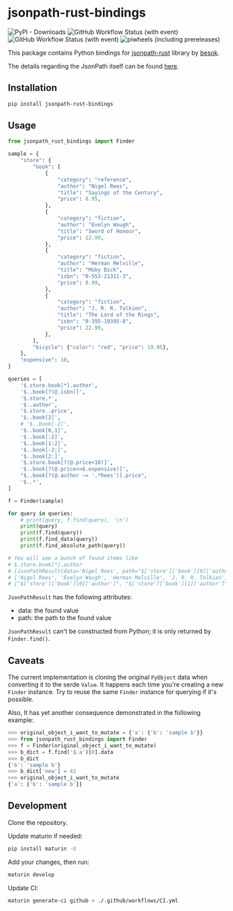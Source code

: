 # jsonpath-rust-bindings

![PyPI - Downloads](https://img.shields.io/pypi/dm/jsonpath-rust-bindings)
![GitHub Workflow Status (with event)](https://img.shields.io/github/actions/workflow/status/night-crawler/jsonpath-rust-bindings/CI.yml)
![GitHub Workflow Status (with event)](https://img.shields.io/github/actions/workflow/status/night-crawler/jsonpath-rust-bindings/test.yml?label=tests)
![piwheels (including prereleases)](https://img.shields.io/piwheels/v/jsonpath-rust-bindings)

This package contains Python bindings for [jsonpath-rust](https://github.com/besok/jsonpath-rust) library by [besok](https://github.com/besok).

The details regarding the JsonPath itself can be found [here](https://goessner.net/articles/JsonPath/).

## Installation

```bash
pip install jsonpath-rust-bindings
```

## Usage

```python
from jsonpath_rust_bindings import Finder

sample = {
    "store": {
        "book": [
            {
                "category": "reference",
                "author": "Nigel Rees",
                "title": "Sayings of the Century",
                "price": 8.95,
            },
            {
                "category": "fiction",
                "author": "Evelyn Waugh",
                "title": "Sword of Honour",
                "price": 12.99,
            },
            {
                "category": "fiction",
                "author": "Herman Melville",
                "title": "Moby Dick",
                "isbn": "0-553-21311-3",
                "price": 8.99,
            },
            {
                "category": "fiction",
                "author": "J. R. R. Tolkien",
                "title": "The Lord of the Rings",
                "isbn": "0-395-19395-8",
                "price": 22.99,
            },
        ],
        "bicycle": {"color": "red", "price": 19.95},
    },
    "expensive": 10,
}

queries = [
    '$.store.book[*].author',
    '$..book[?(@.isbn)]',
    '$.store.*',
    '$..author',
    '$.store..price',
    '$..book[2]',
    # '$..book[-2]',
    '$..book[0,1]',
    '$..book[:2]',
    '$..book[1:2]',
    '$..book[-2:]',
    '$..book[2:]',
    '$.store.book[?(@.price<10)]',
    '$..book[?(@.price<=$.expensive)]',
    "$..book[?(@.author ~= '.*Rees')].price",
    '$..*',
]

f = Finder(sample)

for query in queries:
    # print(query, f.find(query), '\n')
    print(query)
    print(f.find(query))
    print(f.find_data(query))
    print(f.find_absolute_path(query))

# You will see a bunch of found items like
# $.store.book[*].author
# [JsonPathResult(data='Nigel Rees', path="$['store']['book'][0]['author']"), JsonPathResult(data='Evelyn Waugh', path="$['store']['book'][1]['author']"), JsonPathResult(data='Herman Melville', path="$['store']['book'][2]['author']"), JsonPathResult(data='J. R. R. Tolkien', path="$['store']['book'][3]['author']")]
# ['Nigel Rees', 'Evelyn Waugh', 'Herman Melville', 'J. R. R. Tolkien']
# ["$['store']['book'][0]['author']", "$['store']['book'][1]['author']", "$['store']['book'][2]['author']", "$['store']['book'][3]['author']"]

```

`JsonPathResult` has the following attributes:

- data: the found value
- path: the path to the found value

`JsonPathResult` can't be constructed from Python; it is only returned by `Finder.find()`.

## Caveats

The current implementation is cloning the original `PyObject` data when converting it to the serde `Value`.
It happens each time you're creating a new `Finder` instance. Try to reuse the same `Finder` instance for querying if it's possible.

Also, It has yet another consequence demonstrated in the following example:

```python
>>> original_object_i_want_to_mutate = {'a': {'b': 'sample b'}}
>>> from jsonpath_rust_bindings import Finder
>>> f = Finder(original_object_i_want_to_mutate)
>>> b_dict = f.find('$.a')[0].data
>>> b_dict
{'b': 'sample b'}
>>> b_dict['new'] = 42
>>> original_object_i_want_to_mutate
{'a': {'b': 'sample b'}}
```

## Development

Clone the repository.

Update maturin if needed:

```bash
pip install maturin -U
```

Add your changes, then run:

```bash
maturin develop
```


Update CI:

```bash
maturin generate-ci github > ./.github/workflows/CI.yml
```
